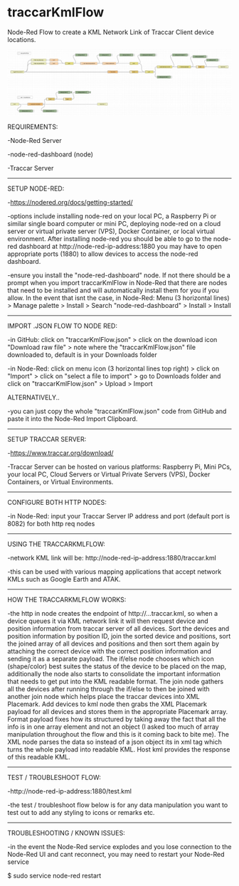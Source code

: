 # traccarKmlFlow
Node-Red Flow to create a KML Network Link of Traccar Client device locations.

![flow](/traccarKmlFlow.png?raw=true "Node Red Flow")

REQUIREMENTS:

-Node-Red Server

-node-red-dashboard (node)

-Traccar Server

----------------------------

SETUP NODE-RED:

-https://nodered.org/docs/getting-started/

-options include installing node-red on your local PC, a Raspberry Pi or similar single board computer or mini PC, deploying node-red on a cloud server or virtual private server (VPS), Docker Container, or local virtual environment. After installing node-red you should be able to go to the node-red dashboard at http://node-red-ip-address:1880 you may have to open appropriate ports (1880) to allow devices to access the node-red dashboard.

-ensure you install the "node-red-dashboard" node. If not there should be a prompt when you import traccarKmlFlow in Node-Red that there are nodes that need to be installed and will automatically install them for you if you allow. In the event that isnt the case, in Node-Red: Menu (3 horizontal lines) > Manage palette > Install > Search "node-red-dashboard" > Install > Install

-----------------------------

IMPORT .JSON FLOW TO NODE RED:

-in GitHub: click on "traccarKmlFlow.json" > click on the download icon "Download raw file" > note where the "traccarKmlFlow.json" file downloaded to, default is in your Downloads folder

-in Node-Red: click on menu icon (3 horizontal lines top right) > click on "Import" > click on "select a file to import" > go to Downloads folder and click on "traccarKmlFlow.json" > Upload > Import

ALTERNATIVELY..

-you can just copy the whole "traccarKmlFlow.json" code from GitHub and paste it into the Node-Red Import Clipboard.

--------------------------------

SETUP TRACCAR SERVER:

-https://www.traccar.org/download/

-Traccar Server can be hosted on various platforms: Raspberry Pi, Mini PCs, your local PC, Cloud Servers or Virtual Private Servers (VPS), Docker Containers, or Virtual Environments.

--------------------------------

CONFIGURE BOTH HTTP NODES:

-in Node-Red: input your Traccar Server IP address and port (default port is 8082) for both http req nodes

--------------------------------

USING THE TRACCARKMLFLOW:

-network KML link will be: http://node-red-ip-address:1880/traccar.kml

-this can be used with various mapping applications that accept network KMLs such as Google Earth and ATAK.

---------------------------------

HOW THE TRACCARKMLFLOW WORKS:

-the http in node creates the endpoint of http://...traccar.kml, so when a device queues it via KML network link it will then request device and position information from traccar server of all devices. Sort the devices and position information by position ID, join the sorted device and positions, sort the joined array of all devices and positions and then sort them again by attaching the correct device with the correct position information and sending it as a separate payload. The if/else node chooses which icon (shape/color) best suites the status of the device to be placed on the map, additionally the node also starts to consolidate the important information that needs to get put into the KML readable format. The join node gathers all the devices after running through the if/else to then be joined with another join node which helps place the traccar devices into XML Placemark. Add devices to kml node then grabs the XML Placemark payload for all devices and stores them in the appropriate Placemark array. Format payload fixes how its structured by taking away the fact that all the info is in one array element and not an object (I asked too much of array manipulation throughout the flow and this is it coming back to bite me). The XML node parses the data so instead of a json object its in xml tag which turns the whole payload into readable KML. Host kml provides the response of this readable KML.

--------------------------------

TEST / TROUBLESHOOT FLOW:

-http://node-red-ip-address:1880/test.kml

-the test / troubleshoot flow below is for any data manipulation you want to test out to add any styling to icons or remarks etc.

----------------------------------

TROUBLESHOOTING / KNOWN ISSUES:

-in the event the Node-Red service explodes and you lose connection to the Node-Red UI and cant reconnect, you may need to restart your Node-Red service

$ sudo service node-red restart
